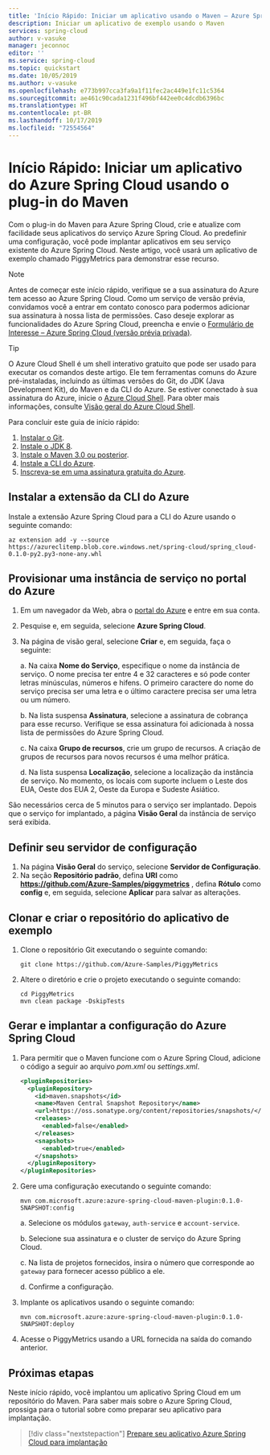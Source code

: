 ```yaml
---
title: 'Início Rápido: Iniciar um aplicativo usando o Maven – Azure Spring Cloud'
description: Iniciar um aplicativo de exemplo usando o Maven
services: spring-cloud
author: v-vasuke
manager: jeconnoc
editor: ''
ms.service: spring-cloud
ms.topic: quickstart
ms.date: 10/05/2019
ms.author: v-vasuke
ms.openlocfilehash: e773b997cca3fa9a1f11fec2ac449e1fc11c5364
ms.sourcegitcommit: ae461c90cada1231f496bf442ee0c4dcdb6396bc
ms.translationtype: HT
ms.contentlocale: pt-BR
ms.lasthandoff: 10/17/2019
ms.locfileid: "72554564"
---
```

# <a name="quickstart-launch-an-azure-spring-cloud-app-by-using-the-maven-plug-in"></a>Início Rápido: Iniciar um aplicativo do Azure Spring Cloud usando o plug-in do Maven

Com o plug-in do Maven para Azure Spring Cloud, crie e atualize com facilidade seus aplicativos do serviço Azure Spring Cloud. Ao predefinir uma configuração, você pode implantar aplicativos em seu serviço existente do Azure Spring Cloud. Neste artigo, você usará um aplicativo de exemplo chamado PiggyMetrics para demonstrar esse recurso.

>[!Note]
> Antes de começar este início rápido, verifique se a sua assinatura do Azure tem acesso ao Azure Spring Cloud. Como um serviço de versão prévia, convidamos você a entrar em contato conosco para podermos adicionar sua assinatura à nossa lista de permissões. Caso deseje explorar as funcionalidades do Azure Spring Cloud, preencha e envie o [Formulário de Interesse – Azure Spring Cloud (versão prévia privada)](https://forms.office.com/Pages/ResponsePage.aspx?id=v4j5cvGGr0GRqy180BHbR-LA2geqX-ZLhi-Ado1LD3tUNDk2VFpGUzYwVEJNVkhLRlcwNkZFUFZEUS4u).

>[!TIP]
> O Azure Cloud Shell é um shell interativo gratuito que pode ser usado para executar os comandos deste artigo. Ele tem ferramentas comuns do Azure pré-instaladas, incluindo as últimas versões do Git, do JDK (Java Development Kit), do Maven e da CLI do Azure. Se estiver conectado à sua assinatura do Azure, inicie o [Azure Cloud Shell](https://shell.azure.com). Para obter mais informações, consulte [Visão geral do Azure Cloud Shell](../cloud-shell/overview.md).

Para concluir este guia de início rápido:

1. [Instalar o Git](https://git-scm.com/).
2. [Instale o JDK 8](https://docs.microsoft.com/java/azure/jdk/?view=azure-java-stable).
3. [Instale o Maven 3.0 ou posterior](https://maven.apache.org/download.cgi).
4. [Instale a CLI do Azure](https://docs.microsoft.com/cli/azure/install-azure-cli?view=azure-cli-latest).
5. [Inscreva-se em uma assinatura gratuita do Azure](https://azure.microsoft.com/free/).

## <a name="install-the-azure-cli-extension"></a>Instalar a extensão da CLI do Azure

Instale a extensão Azure Spring Cloud para a CLI do Azure usando o seguinte comando:

```Azure CLI
az extension add -y --source https://azureclitemp.blob.core.windows.net/spring-cloud/spring_cloud-0.1.0-py2.py3-none-any.whl
```

## <a name="provision-a-service-instance-on-the-azure-portal"></a>Provisionar uma instância de serviço no portal do Azure

1. Em um navegador da Web, abra o [portal do Azure](https://portal.azure.com) e entre em sua conta.

1. Pesquise e, em seguida, selecione **Azure Spring Cloud**. 
1. Na página de visão geral, selecione **Criar** e, em seguida, faça o seguinte:  

    a. Na caixa **Nome do Serviço**, especifique o nome da instância de serviço. O nome precisa ter entre 4 e 32 caracteres e só pode conter letras minúsculas, números e hifens. O primeiro caractere do nome do serviço precisa ser uma letra e o último caractere precisa ser uma letra ou um número.  

    b. Na lista suspensa **Assinatura**, selecione a assinatura de cobrança para esse recurso. Verifique se essa assinatura foi adicionada à nossa lista de permissões do Azure Spring Cloud.  

    c. Na caixa **Grupo de recursos**, crie um grupo de recursos. A criação de grupos de recursos para novos recursos é uma melhor prática.  

    d. Na lista suspensa **Localização**, selecione a localização da instância de serviço. No momento, os locais com suporte incluem o Leste dos EUA, Oeste dos EUA 2, Oeste da Europa e Sudeste Asiático.
    
São necessários cerca de 5 minutos para o serviço ser implantado. Depois que o serviço for implantado, a página **Visão Geral** da instância de serviço será exibida.

## <a name="set-up-your-configuration-server"></a>Definir seu servidor de configuração

1. Na página **Visão Geral** do serviço, selecione **Servidor de Configuração**.
1. Na seção **Repositório padrão**, defina **URI** como **https://github.com/Azure-Samples/piggymetrics** , defina **Rótulo** como **config** e, em seguida, selecione **Aplicar** para salvar as alterações.

## <a name="clone-and-build-the-sample-application-repository"></a>Clonar e criar o repositório do aplicativo de exemplo

1. Clone o repositório Git executando o seguinte comando:

    ```azurecli
    git clone https://github.com/Azure-Samples/PiggyMetrics
    ```
  
1. Altere o diretório e crie o projeto executando o seguinte comando:

    ```azurecli
    cd PiggyMetrics
    mvn clean package -DskipTests
    ```

## <a name="generate-and-deploy-the-azure-spring-cloud-configuration"></a>Gerar e implantar a configuração do Azure Spring Cloud

1. Para permitir que o Maven funcione com o Azure Spring Cloud, adicione o código a seguir ao arquivo *pom.xml* ou *settings.xml*.

    ```xml
    <pluginRepositories>
      <pluginRepository>
        <id>maven.snapshots</id>
        <name>Maven Central Snapshot Repository</name>
        <url>https://oss.sonatype.org/content/repositories/snapshots/</url>
        <releases>
          <enabled>false</enabled>
        </releases>
        <snapshots>
          <enabled>true</enabled>
        </snapshots>
      </pluginRepository>
    </pluginRepositories>
    ```

1. Gere uma configuração executando o seguinte comando:

    ```azurecli
    mvn com.microsoft.azure:azure-spring-cloud-maven-plugin:0.1.0-SNAPSHOT:config
    ```

    a. Selecione os módulos `gateway`, `auth-service` e `account-service`.

    b. Selecione sua assinatura e o cluster de serviço do Azure Spring Cloud.

    c. Na lista de projetos fornecidos, insira o número que corresponde ao `gateway` para fornecer acesso público a ele.
    
    d. Confirme a configuração.

1. Implante os aplicativos usando o seguinte comando:

   ```azurecli
   mvn com.microsoft.azure:azure-spring-cloud-maven-plugin:0.1.0-SNAPSHOT:deploy
   ```

1. Acesse o PiggyMetrics usando a URL fornecida na saída do comando anterior.

## <a name="next-steps"></a>Próximas etapas

Neste início rápido, você implantou um aplicativo Spring Cloud em um repositório do Maven. Para saber mais sobre o Azure Spring Cloud, prossiga para o tutorial sobre como preparar seu aplicativo para implantação.

> [!div class="nextstepaction"]
> [Prepare seu aplicativo Azure Spring Cloud para implantação](spring-cloud-tutorial-prepare-app-deployment.md)
